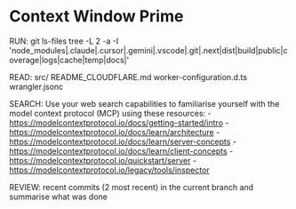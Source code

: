# Context Window Prime

RUN:
    git ls-files
    tree -L 2 -a -I 'node_modules|.claude|.cursor|.gemini|.vscode|.git|.next|dist|build|public|coverage|logs|cache|temp|docs|'

READ:
    src/
    README_CLOUDFLARE.md
    worker-configuration.d.ts
    wrangler.jsonc

SEARCH:
    Use your web search capabilities to familiarise yourself with the model context protocol (MCP) using these resources:
    - https://modelcontextprotocol.io/docs/getting-started/intro
    - https://modelcontextprotocol.io/docs/learn/architecture
    - https://modelcontextprotocol.io/docs/learn/server-concepts
    - https://modelcontextprotocol.io/docs/learn/client-concepts
    - https://modelcontextprotocol.io/quickstart/server
    - https://modelcontextprotocol.io/legacy/tools/inspector

REVIEW:
    recent commits (2 most recent) in the current branch and summarise what was done
